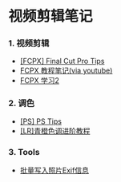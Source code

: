 # 视频剪辑笔记

### 1. 视频剪辑

- [[FCPX] Final Cut Pro Tips](notebook/视频剪辑笔记/Final_Cut_Pro_Tips.md)
- [FCPX 教程笔记(via youtube)](notebook/视频剪辑笔记/FCPX教程.md)
- [FCPX 学习2](notebook/视频剪辑笔记/FCPX学习.md)

### 2. 调色

- [[PS] PS Tips](notebook/视频剪辑笔记/PS_Tips.md)
- [[LR]青橙色调进阶教程](Lightroom/青橙色调进阶教程.md)

### 3. Tools

- [批量写入照片Exif信息](https://github.com/RRRoger/image_tools/tree/main/batch_insert_exif)